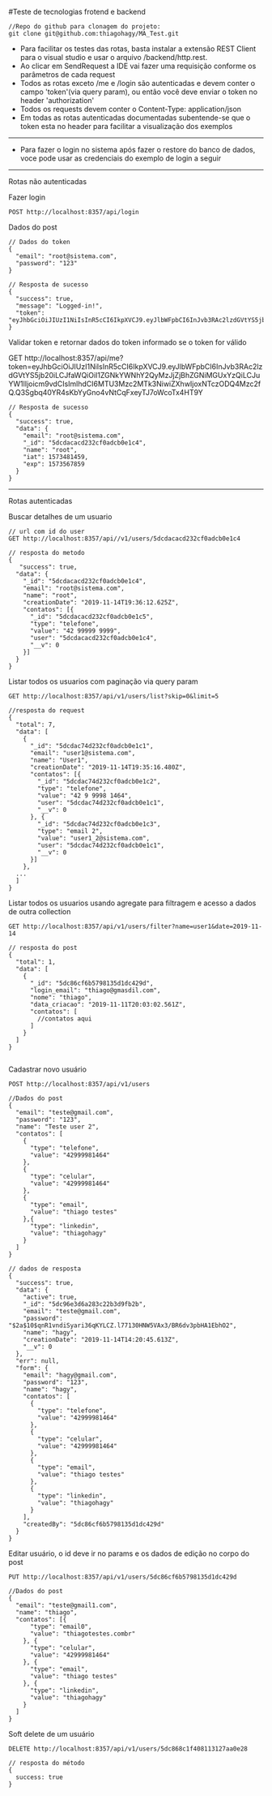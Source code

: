 #Teste de tecnologias frotend e backend

```
//Repo do github para clonagem do projeto:
git clone git@github.com:thiagohagy/MA_Test.git
```

* Para facilitar os testes das rotas, basta instalar a extensão REST Client para o visual studio e usar o arquivo /backend/http.rest.
* Ao clicar em SendRequest a IDE vai fazer uma requisição conforme os parâmetros de cada request   
* Todos as rotas exceto /me e /login são autenticadas e devem conter o campo 'token'(via query param), ou então você deve enviar o token no header 'authorization'
* Todos os requests devem conter o Content-Type: application/json
* Em todas as rotas autenticadas documentadas subentende-se que o token esta no header para facilitar a visualização dos exemplos
------------------------------

* Para fazer o login no sistema após fazer o restore do banco de dados, voce pode usar as credenciais do exemplo de login a seguir

------------------------------

Rotas não autenticadas

Fazer login

```
POST http://localhost:8357/api/login
```

Dados do post 

```
// Dados do token
{
  "email": "root@sistema.com",
  "password": "123"
}

// Resposta de sucesso
{
  "success": true,
  "message": "Logged-in!",
  "token": "eyJhbGciOiJIUzI1NiIsInR5cCI6IkpXVCJ9.eyJlbWFpbCI6InJvb3RAc2lzdGVtYS5jb20iLCJfaWQiOiI1ZGNkYWNhY2QyMzJjZjBhZGNiMGUxYzQiLCJuYW1lIjoicm9vdCIsImlhdCI6MTU3Mzc2MTk3NiwiZXhwIjoxNTczODQ4Mzc2fQ.Q3Sgbq40YR4sKbYyGno4vNtCqFxeyTJ7oWcoTx4HT9Y"
}
```


Validar token e retornar dados do token informado se o token for válido

GET http://localhost:8357/api/me?token=eyJhbGciOiJIUzI1NiIsInR5cCI6IkpXVCJ9.eyJlbWFpbCI6InJvb3RAc2lzdGVtYS5jb20iLCJfaWQiOiI1ZGNkYWNhY2QyMzJjZjBhZGNiMGUxYzQiLCJuYW1lIjoicm9vdCIsImlhdCI6MTU3Mzc2MTk3NiwiZXhwIjoxNTczODQ4Mzc2fQ.Q3Sgbq40YR4sKbYyGno4vNtCqFxeyTJ7oWcoTx4HT9Y


```
// Resposta de sucesso
{
  "success": true,
  "data": {
    "email": "root@sistema.com",
    "_id": "5dcdacacd232cf0adcb0e1c4",
    "name": "root",
    "iat": 1573481459,
    "exp": 1573567859
  }
}
```
------------------------------


Rotas autenticadas

Buscar detalhes de um usuario
```
// url com id do user
GET http://localhost:8357/api//v1/users/5dcdacacd232cf0adcb0e1c4

// resposta do metodo
{
   "success": true,
  "data": {
    "_id": "5dcdacacd232cf0adcb0e1c4",
    "email": "root@sistema.com",
    "name": "root",
    "creationDate": "2019-11-14T19:36:12.625Z",
    "contatos": [{
      "_id": "5dcdacacd232cf0adcb0e1c5",
      "type": "telefone",
      "value": "42 99999 9999",
      "user": "5dcdacacd232cf0adcb0e1c4",
      "__v": 0
    }]
  }
}

```

Listar todos os usuarios com paginação via query param
```
GET http://localhost:8357/api/v1/users/list?skip=0&limit=5

//resposta do request
{
  "total": 7,
  "data": [
    {
      "_id": "5dcdac74d232cf0adcb0e1c1",
      "email": "user1@sistema.com",
      "name": "User1",
      "creationDate": "2019-11-14T19:35:16.480Z",
      "contatos": [{
        "_id": "5dcdac74d232cf0adcb0e1c2",
        "type": "telefone",
        "value": "42 9 9998 1464",
        "user": "5dcdac74d232cf0adcb0e1c1",
        "__v": 0
      }, {
        "_id": "5dcdac74d232cf0adcb0e1c3",
        "type": "email 2",
        "value": "user1_2@sistema.com",
        "user": "5dcdac74d232cf0adcb0e1c1",
        "__v": 0
      }]
    },
  ...
  ]
}
```


Listar todos os usuarios usando agregate para filtragem e acesso a dados de outra collection
```
GET http://localhost:8357/api/v1/users/filter?name=user1&date=2019-11-14

// resposta do post
{
  "total": 1,
  "data": [
    {
      "_id": "5dc86cf6b5798135d1dc429d",
      "login_email": "thiago@gmasdil.com",
      "nome": "thiago",
      "data_criacao": "2019-11-11T20:03:02.561Z",
      "contatos": [
        //contatos aqui
      ]
    }
  ]
}
  
```


Cadastrar novo usuário
```
POST http://localhost:8357/api/v1/users
```
```
//Dados do post
{
  "email": "teste@gmail.com",
  "password": "123",
  "name": "Teste user 2",
  "contatos": [
    {
      "type": "telefone",
      "value": "42999981464"
    },
    {
      "type": "celular",
      "value": "42999981464"
    },
    {
      "type": "email",
      "value": "thiago testes"
    },{
      "type": "linkedin",
      "value": "thiagohagy"
    }
  ]
}

// dados de resposta
{
  "success": true,
  "data": {
    "active": true,
    "_id": "5dc96e3d6a283c22b3d9fb2b",
    "email": "teste@gmail.com",
    "password": "$2a$10$qnR1vndiSyari36qKYLCZ.l77130HNW5VAx3/BR6dv3pbHA1EbhO2",
    "name": "hagy",
    "creationDate": "2019-11-14T14:20:45.613Z",
    "__v": 0
  },
  "err": null,
  "form": {
    "email": "hagy@gmail.com",
    "password": "123",
    "name": "hagy",
    "contatos": [
      {
        "type": "telefone",
        "value": "42999981464"
      },
      {
        "type": "celular",
        "value": "42999981464"
      },
      {
        "type": "email",
        "value": "thiago testes"
      },
      {
        "type": "linkedin",
        "value": "thiagohagy"
      }
    ],
    "createdBy": "5dc86cf6b5798135d1dc429d"
  }
}
```


Editar usuário, o id deve ir no params e os dados de edição no corpo do post
```
PUT http://localhost:8357/api/v1/users/5dc86cf6b5798135d1dc429d
```
```
//Dados do post
{
  "email": "teste@gmail1.com",
  "name": "thiago",
  "contatos": [{
      "type": "email0",
      "value": "thiagotestes.combr"
    }, {
      "type": "celular",
      "value": "42999981464"
    }, {
      "type": "email",
      "value": "thiago testes"
    }, {
      "type": "linkedin",
      "value": "thiagohagy"
    }
  ]
}
```


Soft delete de um usuário
```
DELETE http://localhost:8357/api/v1/users/5dc868c1f408113127aa0e28

// resposta do método
{
  success: true
}

```
